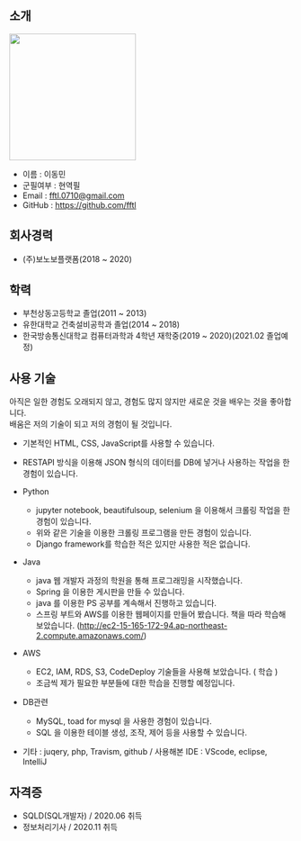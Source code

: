 ## 소개

<img src="https://user-images.githubusercontent.com/69035612/97399420-82e36f80-1930-11eb-95b1-fee64cc11505.jpg" width="225" height="225"></img>

- 이름 : 이동민
- 군필여부 : 현역필
- Email : fftl.0710@gmail.com
- GitHub : https://github.com/fftl

## 회사경력

- (주)보노보플랫폼(2018 ~ 2020)

## 학력

- 부천상동고등학교 졸업(2011 ~ 2013)
- 유한대학교 건축설비공학과 졸업(2014 ~ 2018)
- 한국방송통신대학교 컴퓨터과학과 4학년 재학중(2019 ~ 2020)(2021.02 졸업예정)

## 사용 기술

아직은 일한 경험도 오래되지 않고, 경험도 많지 않지만 새로운 것을 배우는 것을 좋아합니다.  
배움은 저의 기술이 되고 저의 경험이 될 것입니다.

- 기본적인 HTML, CSS, JavaScript를 사용할 수 있습니다.

- RESTAPI 방식을 이용해 JSON 형식의 데이터를 DB에 넣거나 사용하는 작업을 한 경험이 있습니다.

- Python
  - jupyter notebook, beautifulsoup, selenium 을 이용해서 크롤링 작업을 한 경험이 있습니다.
  - 위와 같은 기술을 이용한 크롤링 프로그램을 만든 경험이 있습니다.
  - Django framework를 학습한 적은 있지만 사용한 적은 없습니다.

- Java
  - java 웹 개발자 과정의 학원을 통해 프로그래밍을 시작했습니다.
  - Spring 을 이용한 게시판을 만들 수 있습니다.
  - java 를 이용한 PS 공부를 계속해서 진행하고 있습니다.
  - 스프링 부트와 AWS를 이용한 웹페이지를 만들어 봤습니다. 책을 따라 학습해 보았습니다.  (http://ec2-15-165-172-94.ap-northeast-2.compute.amazonaws.com/)
 
- AWS
  - EC2, IAM, RDS, S3, CodeDeploy 기술들을 사용해 보았습니다. ( 학습 )
  - 조금씩 제가 필요한 부분들에 대한 학습을 진행할 예정입니다.
  
- DB관련
  - MySQL, toad for mysql 을 사용한 경험이 있습니다.
  - SQL 을 이용한 테이블 생성, 조작, 제어 등을 사용할 수 있습니다.
  
- 기타 : juqery, php, Travism, github / 사용해본 IDE : VScode, eclipse, IntelliJ

## 자격증

- SQLD(SQL개발자) / 2020.06 취득
- 정보처리기사 / 2020.11 취득
